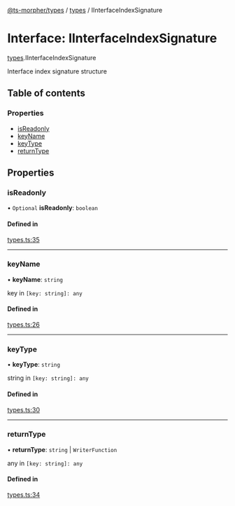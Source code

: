 [@ts-morpher/types](../README.md) / [types](../modules/types.md) / IInterfaceIndexSignature

# Interface: IInterfaceIndexSignature

[types](../modules/types.md).IInterfaceIndexSignature

Interface index signature structure

## Table of contents

### Properties

- [isReadonly](types.IInterfaceIndexSignature.md#isreadonly)
- [keyName](types.IInterfaceIndexSignature.md#keyname)
- [keyType](types.IInterfaceIndexSignature.md#keytype)
- [returnType](types.IInterfaceIndexSignature.md#returntype)

## Properties

### isReadonly

• `Optional` **isReadonly**: `boolean`

#### Defined in

[types.ts:35](https://github.com/linbudu599/morpher/blob/43a898f/packages/types/src/types.ts#L35)

___

### keyName

• **keyName**: `string`

key in `[key: string]: any`

#### Defined in

[types.ts:26](https://github.com/linbudu599/morpher/blob/43a898f/packages/types/src/types.ts#L26)

___

### keyType

• **keyType**: `string`

string in `[key: string]: any`

#### Defined in

[types.ts:30](https://github.com/linbudu599/morpher/blob/43a898f/packages/types/src/types.ts#L30)

___

### returnType

• **returnType**: `string` \| `WriterFunction`

any in `[key: string]: any`

#### Defined in

[types.ts:34](https://github.com/linbudu599/morpher/blob/43a898f/packages/types/src/types.ts#L34)

